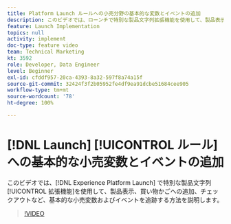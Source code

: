 ```yaml
---
title: Platform Launch ルールへの小売分野の基本的な変数とイベントの追加
description: このビデオでは、ローンチで特別な製品文字列拡張機能を使用して、製品表示、買い物かごへの追加、チェックアウトなど、基本的な小売変数およびイベントを追跡する方法を説明します。
feature: Launch Implementation
topics: null
activity: implement
doc-type: feature video
team: Technical Marketing
kt: 3592
role: Developer, Data Engineer
level: Beginner
exl-id: cfddf957-20ca-4393-8a32-597f8a74a15f
source-git-commit: 32424f3f2b05952fe4df9ea91dcbe51684cee905
workflow-type: tm+mt
source-wordcount: '78'
ht-degree: 100%

---
```


# [!DNL Launch] [!UICONTROL ルール]への基本的な小売変数とイベントの追加

このビデオでは、[!DNL Experience Platform Launch] で特別な製品文字列[!UICONTROL 拡張機能]を使用して、製品表示、買い物かごへの追加、チェックアウトなど、基本的な小売変数およびイベントを追跡する方法を説明します。

>[!VIDEO](https://video.tv.adobe.com/v/28763/?quality=12)
